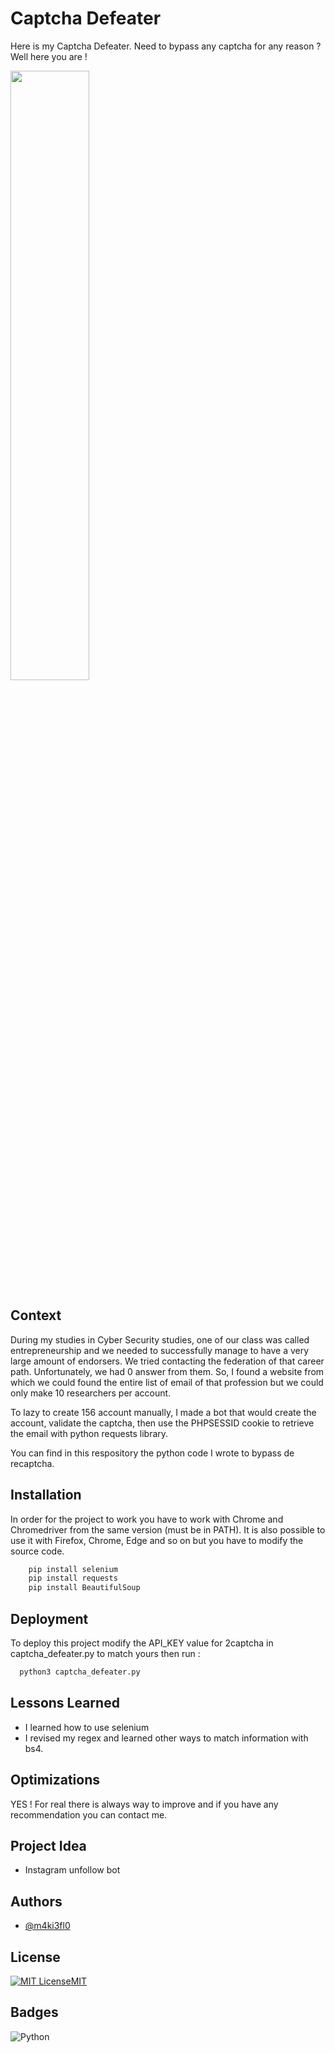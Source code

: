 
# Captcha Defeater

Here is my Captcha Defeater. Need to bypass any captcha for any reason ? Well here you are ! 

<img src="[https://github.com/m4ki3lf0/MyPythonScripts/blob/main/captcha_defeater/captcha_defeater.png](https://github.com/m4ki3lf0/MyPythonScripts/blob/main/captcha_defeater/AltF4_as_m4ki3lf0_495d773d-0b0b-4a27-b128-92a23ff2310f.jpg)"  width=50% height=50%>

## Context
During my studies in Cyber Security studies, one of our class was called entrepreneurship and we needed to successfully manage to have a very large amount of endorsers. We tried contacting the federation of that career path.
Unfortunately, we had 0 answer from them. So, I found a website from which we could found the entire list of email of that profession but we could only make 10 researchers per account.

To lazy to create 156 account manually, I made a bot that would create the account, validate the captcha, then use the PHPSESSID cookie to retrieve the email with python requests library.

You can find in this respository the python code I wrote to bypass de recaptcha.


## Installation

In order for the project to work you have to work with Chrome and Chromedriver from the same version (must be in PATH). 
It is also possible to use it with Firefox, Chrome, Edge and so on but you have to modify the source code.

```bash
    pip install selenium
    pip install requests
    pip install BeautifulSoup
```

## Deployment

To deploy this project modify the API_KEY value for 2captcha in captcha_defeater.py to match yours then run :

```bash
  python3 captcha_defeater.py
```
## Lessons Learned

- I learned how to use selenium
- I revised my regex and learned other ways to match information with bs4. 
## Optimizations

YES ! For real there is always way to improve and if you have any recommendation you can contact me.
## Project Idea

- Instagram unfollow bot

## Authors

- [@m4ki3fl0](https://www.github.com/m4ki3lf0)


## License


[![MIT License](https://img.shields.io/badge/License-MIT-green.svg)](https://choosealicense.com/licenses/mit/)[MIT](https://choosealicense.com/licenses/mit/)
## Badges


![Python](https://img.shields.io/badge/python-3670A0?style=for-the-badge&logo=python&logoColor=ffdd54)


